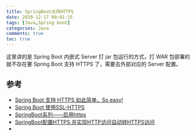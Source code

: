 ```yaml
---
title: SpringBoot支持HTTPS
date: 2020-12-17 00:01:15
tags: [Java,Spring boot]
categories: Java
comments: true
toc: true
---
```


这里讲的是 Spring Boot 内嵌式 Server 打 jar 包运行的方式，打 WAR 包部署的就不存在要 Spring Boot 支持 HTTPS 了，需要去外部对应的 Server 配置。

<!--more-->

## 



## 参考

- [Spring Boot 支持 HTTPS 如此简单，So easy!](https://blog.csdn.net/u013322876/article/details/95594859)
- [Spring Boot 使用SSL-HTTPS](https://zhuanlan.zhihu.com/p/31385073)
- [SpringBoot系列——启用https](https://www.cnblogs.com/huanzi-qch/p/12133872.html)
- [SpringBoot配置HTTPS,并实现HTTP访问自动转HTTPS访问](https://www.jianshu.com/p/8d4aba3b972d)
- 